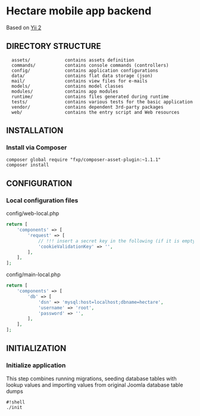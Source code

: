 Hectare mobile app backend
============================

Based on [Yii 2](http://www.yiiframework.com/)

DIRECTORY STRUCTURE
-------------------

      assets/             contains assets definition
      commands/           contains console commands (controllers)
      config/             contains application configurations
      data/               contains flat data storage (json)
      mail/               contains view files for e-mails
      models/             contains model classes
      modules/            contains app modules
      runtime/            contains files generated during runtime
      tests/              contains various tests for the basic application
      vendor/             contains dependent 3rd-party packages
      web/                contains the entry script and Web resources

INSTALLATION
------------

### Install via Composer

```shell
composer global require "fxp/composer-asset-plugin:~1.1.1"
composer install
```

CONFIGURATION
-------------

### Local configuration files

config/web-local.php
```php
return [
    'components' => [
        'request' => [
            // !!! insert a secret key in the following (if it is empty) - this is required by cookie validation
            'cookieValidationKey' => '',
        ],
    ],
];
```

config/main-local.php
```php
return [
    'components' => [
        'db' => [
            'dsn' => 'mysql:host=localhost;dbname=hectare',
            'username' => 'root',
            'password' => '',
        ],
    ],
];
```

INITIALIZATION
-------------

### Initialize application

This step combines running migrations, seeding database tables with lookup values and importing values from original Joomla database table dumps


```
#!shell
./init
```
